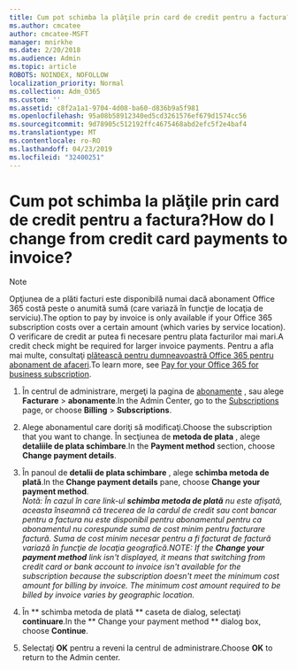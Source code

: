 ```yaml
---
title: Cum pot schimba la plăţile prin card de credit pentru a factura?
ms.author: cmcatee
author: cmcatee-MSFT
manager: mnirkhe
ms.date: 2/20/2018
ms.audience: Admin
ms.topic: article
ROBOTS: NOINDEX, NOFOLLOW
localization_priority: Normal
ms.collection: Adm_O365
ms.custom: ''
ms.assetid: c8f2a1a1-9704-4d08-ba60-d836b9a5f981
ms.openlocfilehash: 95a08b58912340ed5cd3261576ef679d1574cc56
ms.sourcegitcommit: 9d78905c512192ffc4675468abd2efc5f2e4baf4
ms.translationtype: MT
ms.contentlocale: ro-RO
ms.lasthandoff: 04/23/2019
ms.locfileid: "32400251"
---
```

# <a name="how-do-i-change-from-credit-card-payments-to-invoice"></a><span data-ttu-id="43202-102">Cum pot schimba la plăţile prin card de credit pentru a factura?</span><span class="sxs-lookup"><span data-stu-id="43202-102">How do I change from credit card payments to invoice?</span></span>

> [!NOTE]
> <span data-ttu-id="43202-103">Opţiunea de a plăti facturi este disponibilă numai dacă abonament Office 365 costă peste o anumită sumă (care variază în funcţie de locaţia de serviciu).</span><span class="sxs-lookup"><span data-stu-id="43202-103">The option to pay by invoice is only available if your Office 365 subscription costs over a certain amount (which varies by service location).</span></span> <span data-ttu-id="43202-104">O verificare de credit ar putea fi necesare pentru plata facturilor mai mari.</span><span class="sxs-lookup"><span data-stu-id="43202-104">A credit check might be required for larger invoice payments.</span></span> <span data-ttu-id="43202-105">Pentru a afla mai multe, consultaţi [plătească pentru dumneavoastră Office 365 pentru abonament de afaceri](https://support.office.com/article/734f4aab-df2d-4e9b-8cb1-691910bde216).</span><span class="sxs-lookup"><span data-stu-id="43202-105">To learn more, see [Pay for your Office 365 for business subscription](https://support.office.com/article/734f4aab-df2d-4e9b-8cb1-691910bde216).</span></span> 
  
1. <span data-ttu-id="43202-106">În centrul de administrare, mergeţi la pagina de [abonamente](https://go.microsoft.com/fwlink/p/?linkid=842054) , sau alege **Facturare** \> **abonamente**.</span><span class="sxs-lookup"><span data-stu-id="43202-106">In the Admin Center, go to the [Subscriptions](https://go.microsoft.com/fwlink/p/?linkid=842054) page, or choose **Billing** \> **Subscriptions**.</span></span>
    
2. <span data-ttu-id="43202-107">Alege abonamentul care doriţi să modificaţi.</span><span class="sxs-lookup"><span data-stu-id="43202-107">Choose the subscription that you want to change.</span></span> <span data-ttu-id="43202-108">În secţiunea de **metoda de plata** , alege **detaliile de plata schimbare**.</span><span class="sxs-lookup"><span data-stu-id="43202-108">In the **Payment method** section, choose **Change payment details**.</span></span>
    
3. <span data-ttu-id="43202-109">În panoul de **detalii de plata schimbare** , alege **schimba metoda de plată**.</span><span class="sxs-lookup"><span data-stu-id="43202-109">In the **Change payment details** pane, choose **Change your payment method**.</span></span>
<br><span data-ttu-id="43202-110">*Notă: În cazul în care link-ul **schimba metoda de plată** nu este afişată, aceasta înseamnă că trecerea de la cardul de credit sau cont bancar pentru a factura nu este disponibil pentru abonamentul pentru ca abonamentul nu corespunde suma de cost minim pentru facturare factură. Suma de cost minim necesar pentru a fi facturat de factură variază în funcţie de locaţia geografică.*</span><span class="sxs-lookup"><span data-stu-id="43202-110">*NOTE: If the **Change your payment method** link isn't displayed, it means that switching from credit card or bank account to invoice isn't available for the subscription because the subscription doesn't meet the minimum cost amount for billing by invoice. The minimum cost amount required to be billed by invoice varies by geographic location.*</span></span>
  
4. <span data-ttu-id="43202-111">În \*\* schimba metoda de plată \*\* caseta de dialog, selectaţi **continuare**.</span><span class="sxs-lookup"><span data-stu-id="43202-111">In the \*\* Change your payment method \*\* dialog box, choose **Continue**.</span></span>
    
5. <span data-ttu-id="43202-112">Selectaţi **OK** pentru a reveni la centrul de administrare.</span><span class="sxs-lookup"><span data-stu-id="43202-112">Choose **OK** to return to the Admin center.</span></span> 
   